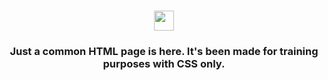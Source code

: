 <h1 align="center"Creating info page HTML+CSS just for fun!</a> 
<img src="https://github.com/blackcater/blackcater/raw/main/images/Hi.gif" height="32"/></h1>
<h3 align="center">

Just a common HTML page is here. It's been made for training purposes with CSS only.

